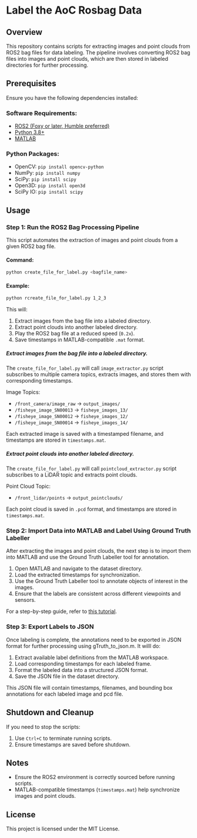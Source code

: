 # Label the AoC Rosbag Data

## Overview

This repository contains scripts for extracting images and point clouds from ROS2 bag files for data labeling. The pipeline involves converting ROS2 bag files into images and point clouds, which are then stored in labeled directories for further processing.

## Prerequisites

Ensure you have the following dependencies installed:

### Software Requirements:

- [ROS2 (Foxy or later, Humble preferred)](https://docs.ros.org/en/humble/Installation.html)
- [Python 3.8+](https://www.python.org/downloads/)
- [MATLAB](https://www.mathworks.com/products/matlab.html)

### Python Packages:

- OpenCV: `pip install opencv-python`
- NumPy: `pip install numpy`
- SciPy: `pip install scipy`
- Open3D: `pip install open3d`
- SciPy IO: `pip install scipy`

## Usage

### Step 1: Run the ROS2 Bag Processing Pipeline

This script automates the extraction of images and point clouds from a given ROS2 bag file.

#### Command:

```bash
python create_file_for_label.py <bagfile_name>
```

#### Example:

```bash
python rcreate_file_for_label.py 1_2_3
```

This will:

1. Extract images from the bag file into a labeled directory.
2. Extract point clouds into another labeled directory.
3. Play the ROS2 bag file at a reduced speed (`0.2x`).
4. Save timestamps in MATLAB-compatible `.mat` format.

##### Extract images from the bag file into a labeled directory.

The `create_file_for_label.py` will call `image_extractor.py` script subscribes to multiple camera topics, extracts images, and stores them with corresponding timestamps.

Image Topics:

- `/front_camera/image_raw` → `output_images/`
- `/fisheye_image_SN00013` → `fisheye_images_13/`
- `/fisheye_image_SN00012` → `fisheye_images_12/`
- `/fisheye_image_SN00014` → `fisheye_images_14/`

Each extracted image is saved with a timestamped filename, and timestamps are stored in `timestamps.mat`.

##### Extract point clouds into another labeled directory.

The `create_file_for_label.py` will call  `pointcloud_extractor.py` script subscribes to a LiDAR topic and extracts point clouds.

Point Cloud Topic:

- `/front_lidar/points` → `output_pointclouds/`

Each point cloud is saved in `.pcd` format, and timestamps are stored in `timestamps.mat`.

### Step 2: Import Data into MATLAB and Label Using Ground Truth Labeller

After extracting the images and point clouds, the next step is to import them into MATLAB and use the Ground Truth Labeller tool for annotation.

1. Open MATLAB and navigate to the dataset directory.
2. Load the extracted timestamps for synchronization.
3. Use the Ground Truth Labeller tool to annotate objects of interest in the images.
4. Ensure that the labels are consistent across different viewpoints and sensors.

For a step-by-step guide, refer to [this tutorial](video_link).

### Step 3: Export Labels to JSON

Once labeling is complete, the annotations need to be exported in JSON format for further processing using gTruth\_to\_json.m. It willl do:

1. Extract available label definitions from the MATLAB workspace.
2. Load corresponding timestamps for each labeled frame.
3. Format the labeled data into a structured JSON format.
4. Save the JSON file in the dataset directory.

This JSON file will contain timestamps, filenames, and bounding box annotations for each labeled image and pcd file.

## Shutdown and Cleanup

If you need to stop the scripts:

1. Use `Ctrl+C` to terminate running scripts.
2. Ensure timestamps are saved before shutdown.

## Notes

- Ensure the ROS2 environment is correctly sourced before running scripts.
- MATLAB-compatible timestamps (`timestamps.mat`) help synchronize images and point clouds.

## License

This project is licensed under the MIT License.

